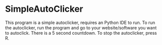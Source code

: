# SimpleAutoClicker
This program is a simple autoclicker, requires an Python IDE to run.
To run the autoclicker, run the program and go to your website/software you want to autoclick. There is a 5 second countdown.
To stop the autoclicker, press R.
